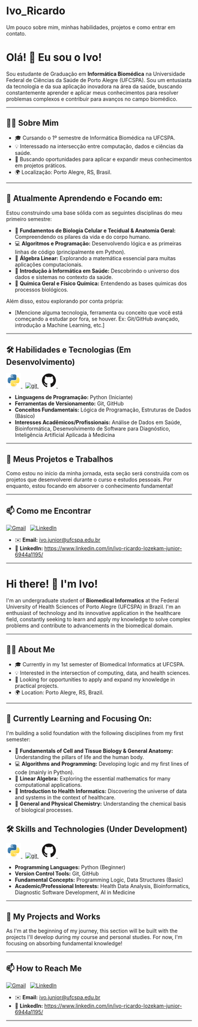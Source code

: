 # Ivo_Ricardo
Um pouco sobre mim, minhas habilidades, projetos e como entrar em contato.


# Olá! 👋 Eu sou o Ivo!

<p align="left">
  Sou estudante de Graduação em <strong>Informática Biomédica</strong> na Universidade Federal de Ciências da Saúde de Porto Alegre (UFCSPA).
  Sou um entusiasta da tecnologia e da sua aplicação inovadora na área da saúde, buscando constantemente aprender e aplicar meus conhecimentos para resolver problemas complexos e contribuir para avanços no campo biomédico.
</p>

---

## 👨‍💻 Sobre Mim

* 🎓 Cursando o 1º semestre de Informática Biomédica na UFCSPA.
* 💡 Interessado na intersecção entre computação, dados e ciências da saúde.
* 🚀 Buscando oportunidades para aplicar e expandir meus conhecimentos em projetos práticos.
* 🌍 Localização: Porto Alegre, RS, Brasil.

---

## 🌱 Atualmente Aprendendo e Focando em:

Estou construindo uma base sólida com as seguintes disciplinas do meu primeiro semestre:
* 🧬 **Fundamentos de Biologia Celular e Tecidual & Anatomia Geral:** Compreendendo os pilares da vida e do corpo humano.
* 💻 **Algoritmos e Programação:** Desenvolvendo lógica e as primeiras linhas de código (principalmente em Python).
* 🧮 **Álgebra Linear:** Explorando a matemática essencial para muitas aplicações computacionais.
* 🏥 **Introdução à Informática em Saúde:** Descobrindo o universo dos dados e sistemas no contexto da saúde.
* 🧪 **Química Geral e Físico Química:** Entendendo as bases químicas dos processos biológicos.

Além disso, estou explorando por conta própria:
* [Mencione alguma tecnologia, ferramenta ou conceito que você está começando a estudar por fora, se houver. Ex: Git/GitHub avançado, introdução a Machine Learning, etc.]

---

## 🛠️ Habilidades e Tecnologias (Em Desenvolvimento)

<p align="left">
  <a href="https://www.python.org" target="_blank" rel="noreferrer">
    <img src="https://raw.githubusercontent.com/devicons/devicon/master/icons/python/python-original.svg" alt="python" width="40" height="40"/>
  </a> &nbsp;
  <a href="https://git-scm.com/" target="_blank" rel="noreferrer">
    <img src="https://www.vectorlogo.zone/logos/git-scm/git-scm-icon.svg" alt="git" width="40" height="40"/>
  </a> &nbsp;
  <a href="https://github.com/" target="_blank" rel="noreferrer">
    <img src="https://raw.githubusercontent.com/devicons/devicon/55609aa5bd817ff167af803540379974c286539d/icons/github/github-original.svg" alt="github" width="40" height="40"/>
  </a> &nbsp;
  </p>

* **Linguagens de Programação:** Python (Iniciante)
* **Ferramentas de Versionamento:** Git, GitHub
* **Conceitos Fundamentais:** Lógica de Programação, Estruturas de Dados (Básico)
* **Interesses Acadêmicos/Profissionais:** Análise de Dados em Saúde, Bioinformática, Desenvolvimento de Software para Diagnóstico, Inteligência Artificial Aplicada à Medicina 

---

## 🚀 Meus Projetos e Trabalhos

Como estou no início da minha jornada, esta seção será construída com os projetos que desenvolverei durante o curso e estudos pessoais. Por enquanto, estou focando em absorver o conhecimento fundamental!





---

## 📫 Como me Encontrar

<p align="left">
  <a href="mailto:[seu-email@exemplo.com]" target="_blank"><img src="https://img.shields.io/badge/Email-D14836?style=for-the-badge&logo=gmail&logoColor=white" alt="Gmail"/></a>
  &nbsp;
  <a href="[SEU_LINK_DO_LINKEDIN_AQUI]" target="_blank"><img src="https://img.shields.io/badge/LinkedIn-0077B5?style=for-the-badge&logo=linkedin&logoColor=white" alt="LinkedIn"/></a>
  </p>

* ✉️ **Email:** ivo.junior@ufcspa.edu.br
* 🔗 **LinkedIn:** https://www.linkedin.com/in/ivo-ricardo-lozekam-junior-6944a1195/

---


# Hi there! 👋 I'm Ivo!

<p align="left">
  I'm an undergraduate student of <strong>Biomedical Informatics</strong> at the Federal University of Health Sciences of Porto Alegre (UFCSPA) in Brazil.
  I'm an enthusiast of technology and its innovative application in the healthcare field, constantly seeking to learn and apply my knowledge to solve complex problems and contribute to advancements in the biomedical domain.
</p>

---

## 👨‍💻 About Me

* 🎓 Currently in my 1st semester of Biomedical Informatics at UFCSPA.
* 💡 Interested in the intersection of computing, data, and health sciences.
* 🚀 Looking for opportunities to apply and expand my knowledge in practical projects.
* 🌍 Location: Porto Alegre, RS, Brazil.

---

## 🌱 Currently Learning and Focusing On:

I'm building a solid foundation with the following disciplines from my first semester:
* 🧬 **Fundamentals of Cell and Tissue Biology & General Anatomy:** Understanding the pillars of life and the human body.
* 💻 **Algorithms and Programming:** Developing logic and my first lines of code (mainly in Python).
* 🧮 **Linear Algebra:** Exploring the essential mathematics for many computational applications.
* 🏥 **Introduction to Health Informatics:** Discovering the universe of data and systems in the context of healthcare.
* 🧪 **General and Physical Chemistry:** Understanding the chemical basis of biological processes.



## 🛠️ Skills and Technologies (Under Development)

<p align="left">
  <a href="https://www.python.org" target="_blank" rel="noreferrer">
    <img src="https://raw.githubusercontent.com/devicons/devicon/master/icons/python/python-original.svg" alt="python" width="40" height="40"/>
  </a> &nbsp;
  <a href="https://git-scm.com/" target="_blank" rel="noreferrer">
    <img src="https://www.vectorlogo.zone/logos/git-scm/git-scm-icon.svg" alt="git" width="40" height="40"/>
  </a> &nbsp;
  <a href="https://github.com/" target="_blank" rel="noreferrer">
    <img src="https://raw.githubusercontent.com/devicons/devicon/55609aa5bd817ff167af803540379974c286539d/icons/github/github-original.svg" alt="github" width="40" height="40"/>
  </a> &nbsp;
  </p>

* **Programming Languages:** Python (Beginner)
* **Version Control Tools:** Git, GitHub
* **Fundamental Concepts:** Programming Logic, Data Structures (Basic)
* **Academic/Professional Interests:** Health Data Analysis, Bioinformatics, Diagnostic Software Development, AI in Medicine 

---

## 🚀 My Projects and Works

As I'm at the beginning of my journey, this section will be built with the projects I'll develop during my course and personal studies. For now, I'm focusing on absorbing fundamental knowledge!



---

## 📫 How to Reach Me

<p align="left">
  <a href="mailto:[your-email@example.com]" target="_blank"><img src="https://img.shields.io/badge/Email-D14836?style=for-the-badge&logo=gmail&logoColor=white" alt="Gmail"/></a>
  &nbsp;
  <a href="[YOUR_LINKEDIN_PROFILE_URL_HERE]" target="_blank"><img src="https://img.shields.io/badge/LinkedIn-0077B5?style=for-the-badge&logo=linkedin&logoColor=white" alt="LinkedIn"/></a>
  </p>

* ✉️ **Email:** ivo.junior@ufcspa.edu.br
* 🔗 **LinkedIn:** https://www.linkedin.com/in/ivo-ricardo-lozekam-junior-6944a1195/

---

